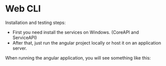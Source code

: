 # Web CLI

Installation and testing steps:

- First you need install the services on Windows. (CoreAPI and ServiceAPI)
- After that, just run the angular project locally or host it on an application server.

When running the angular application, you will see something like this: